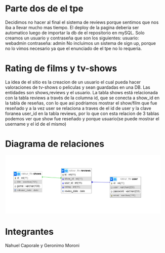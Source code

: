  # Parte dos de el tpe
Decidimos no hacer al final el sistema de reviews porque sentimos que nos iba a llevar mucho mas tiempo. El deploy de la pagina deberia ser automatico luego de importar la db de el repositorio en mySQL.
Solo creamos un usuario y contraseña que son los siguientes:
usuario: webadmin
contraseña: admin
No incluimos un sistema de sign up, porque no lo vimos necesario ya que el enunciado de el tpe no lo requeria.

 # Rating de films y tv-shows
La idea de el sitio es la creacion de un usuario el cual pueda hacer valoraciones de tv-shows o peliculas y sean guardadas en una DB. Las entidades son shows,reviews y el usuario.
La tabla shows está relacionada con la tabla reviews a través de la columna id, que se conecta a show_id en la tabla de reseñas, con lo que asi podriamos mostrar el show/film que fue reseñado y a la vez user se relaciona
a traves de el id de user y la clave foranea user_id en la tabla reviews, por lo que con esta relacion de 3 tablas podemos ver que show fue reseñado y porque usuario(se puede mostrar el username y el id de el mismo)
 # Diagrama de relaciones
![](https://github.com/NahuCaporale/Rating-movies/blob/master/Diagrama_relaciones_db.png)

 # Integrantes
 Nahuel Caporale y Geronimo Moroni
